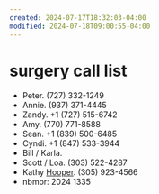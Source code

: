 ```yaml
---
created: 2024-07-17T18:32:03-04:00
modified: 2024-07-18T09:00:55-04:00
---
```


# surgery call list

- Peter. (727) 332-1249
- Annie. (937) 371-4445
- Zandy. +1 (727) 515-6742
- Amy. (770) 771-8588
- Sean. +1 (839) 500-6485
- Cyndi. +1 (847) 533-3944
- Bill / Karla. 
- Scott / Loa. (303) 522-4287
- Kathy [Hooper](Hooper.md). (305) 923-4566
- nbmor: 2024 1335

